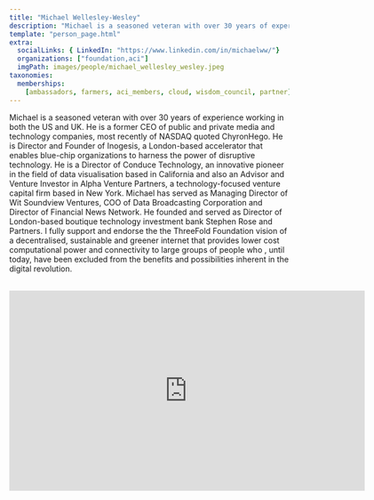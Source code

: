 ```yaml
---
title: "Michael Wellesley-Wesley"
description: "Michael is a seasoned veteran with over 30 years of experience working in both the US and UK."
template: "person_page.html"
extra:
  socialLinks: { LinkedIn: "https://www.linkedin.com/in/michaelww/"}
  organizations: ["foundation,aci"]
  imgPath: images/people/michael_wellesley_wesley.jpeg
taxonomies:
  memberships:
    [ambassadors, farmers, aci_members, cloud, wisdom_council, partner]
---
```


Michael is a seasoned veteran with over 30 years of experience working in both the US and UK. He is a former CEO of public and private media and technology companies, most recently of NASDAQ quoted ChyronHego. He is Director and Founder of Inogesis, a London-based accelerator that enables blue-chip organizations to harness the power of disruptive technology. He is a Director of Conduce Technology, an innovative pioneer in the field of data visualisation based in California and also an Advisor and Venture Investor in Alpha Venture Partners, a technology-focused venture capital firm based in New York. Michael has served as Managing Director of Wit Soundview Ventures, COO of Data Broadcasting Corporation and Director of Financial News Network. He founded and served as Director of London-based boutique technology investment bank Stephen Rose and Partners. I fully support and endorse the the ThreeFold Foundation vision of a decentralised, sustainable and greener internet that provides lower cost computational power and connectivity to large groups of people who , until today, have been excluded from the benefits and possibilities inherent in the digital revolution.

<BR>
<div class="aspect-w-16 aspect-h-9">
<iframe src="https://player.vimeo.com/video/413148180" width="640" height="360" frameborder="0" allow="autoplay; fullscreen" allowfullscreen></iframe>
</div>
<BR>
